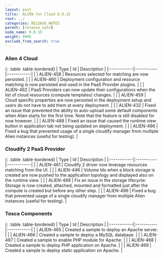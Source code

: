 ```yaml
---
layout: post
title:  ALIEN for Cloud 0.0.15
root: ../
categories: RELEASE_NOTES
parent: [release_note]
node_name: 0.0.15
weight: 9995
exclude_from_search: true
---
```






### Alien 4 Cloud

{: .table .table-bordered}
| Type        | Id         | Description |
|:------------|:-----------|:------------|
| <i class="fa fa-plus text-success"></i> | ALIEN-458 | Resources selected for matching are now persisted. |
| <i class="fa fa-plus text-success"></i> | ALIEN-460 | Deployment configuration and resource matching is now persisted and used in the PaaS Provider plugins. |
| <i class="fa fa-plus text-success"></i> | ALIEN-462 | PaaS Providers can now update their configurations when the list of cloud resources (compute templates) changes. |
| <i class="fa fa-level-up text-primary"></i> | ALIEN-459 | Cloud specific properties are now persisted in the deployment setup and users do not have to add them at every deployment. |
| <i class="fa fa-bug text-danger"></i> | ALIEN-432 | Fixed an issue that prevented the ability to auto-upload some default components when Alien starts for the first time. Note that the feature is still disabled for now however. |
| <i class="fa fa-bug text-danger"></i> | ALIEN-488 | Fixed an issue that caused the runtime view button in application tab not being updated on deployment. |
| <i class="fa fa-bug text-danger"></i> | ALIEN-496 | Fixed a bug that prevented usage of a single cloudify manager from multiple Alien instances (useful for testing). |

### Cloudify 2 PaaS Provider

{: .table .table-bordered}
| Type        | Id         | Description |
|:------------|:-----------|:------------|
| <i class="fa fa-plus text-success"></i> | ALIEN-461 | Cloudify 2 driver now leverage resources matching from the UI. |
| <i class="fa fa-level-up text-primary"></i> | ALIEN-446 | Volume Ids when a block storage is created are now pushed to the application topology and displayed also on the runtime view. |
| <i class="fa fa-bug text-danger"></i> | ALIEN-489 | Fix an issue in the storage lifecycle: Storage is now created, attached, mounted and formatted just after the compute is created but before any other step. |
| <i class="fa fa-bug text-danger"></i> | ALIEN-496 | Fixed a bug that prevented usage of a single cloudify manager from multiple Alien instances (useful for testing). |

### Tosca Components

{: .table .table-bordered}
| Type        | Id         | Description |
|:------------|:-----------|:------------|
| <i class="fa fa-plus text-success"></i> | ALIEN-465 | Created a sample to deploy an Apache server. |
| <i class="fa fa-plus text-success"></i> | ALIEN-466 | Created a sample to deploy a MySQL database. |
| <i class="fa fa-plus text-success"></i> | ALIEN-467 | Created a sample to enable PHP module for Apache. |
| <i class="fa fa-plus text-success"></i> | ALIEN-468 | Created a sample to deploy PHP application on Apache. |
| <i class="fa fa-plus text-success"></i> | ALIEN-469 | Created a sample to deploy static application on Apache. |
